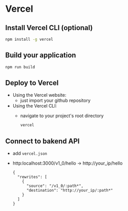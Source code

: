 # Vercel

## Install Vercel CLI (optional)

  ```bash
  npm install -g vercel
  ```

## Build your application

  ```bash
  npm run build
  ```

## Deploy to Vercel
* Using the Vercel website:
  * just import your github repository 
* Using the Vercel CLI:
  * navigate to your project's root directory

    ```bash
    vercel
    ```

## Connect to bakend API
* add `vercel.json`
* http:localhost:3000/v1_0/hello -> http://your_ip/hello

  ```
  {
    "rewrites": [
      {
        "source": "/v1_0/:path*",
        "destination": "http://your_ip/:path*"
      }
    ]
  }
  ```